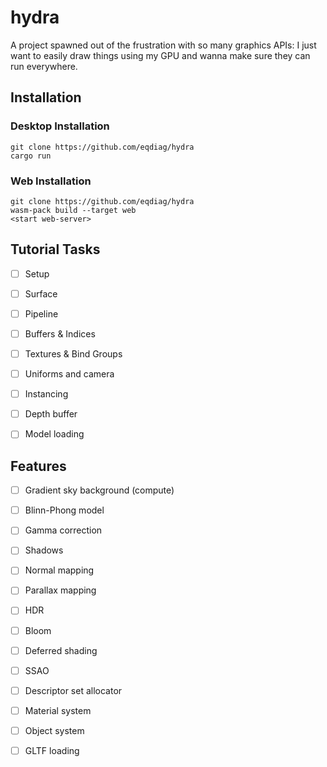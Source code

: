 # hydra

A project spawned out of the frustration with so many graphics APIs: I just want to easily draw things 
using my GPU and wanna make sure they can run everywhere.

## Installation


### Desktop Installation
```
git clone https://github.com/eqdiag/hydra
cargo run
```

### Web Installation
```
git clone https://github.com/eqdiag/hydra
wasm-pack build --target web
<start web-server>
```


## Tutorial Tasks 
- [ ] Setup
- [ ] Surface
- [ ] Pipeline
- [ ] Buffers & Indices
- [ ] Textures & Bind Groups
- [ ] Uniforms and camera
- [ ] Instancing
- [ ] Depth buffer
- [ ] Model loading



## Features
- [ ] Gradient sky background (compute)
- [ ] Blinn-Phong model
- [ ] Gamma correction
- [ ] Shadows
- [ ] Normal mapping
- [ ] Parallax mapping
- [ ] HDR
- [ ] Bloom
- [ ] Deferred shading
- [ ] SSAO
- [ ] Descriptor set allocator
- [ ] Material system
- [ ] Object system
- [ ] GLTF loading





